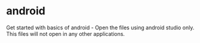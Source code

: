 # android
Get started with basics of android -
Open the files using android studio only.
This files will not open in any other applications.
